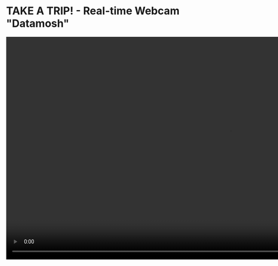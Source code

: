 # TAKE A TRIP! - Real-time Webcam "Datamosh"

<video src='demo.mp4' width=1200/>

Dive into a world of psychedelic visuals with "TAKE A TRIP!" This web application uses your webcam feed and applies real-time trippy effects directly in your browser, powered by WebGL shaders.

## Features

*   **Real-time Effects:** Watch your webcam feed transform instantly.
*   **Interactive Controls:** Fine-tune the visual experience with intuitive sliders.
*   **Datamosh-inspired Trails:** Create ghostly trails and motion blurs.
*   **Record the Results:** Capture trippy videos in efficient AV1/HEVC codecs to share. Automatic fallback to older codecs if unsupported.
*   **Motion Detection Effects:** Visuals react to movement.
*   **Frame History Blending:** Blend past frames for temporal distortions.
*   **Frame Freezing:** Capture and loop interesting visual moments.
*   **Randomize Effects:** Discover new visual combinations with a single click (Hue & History sliders are excluded for stability).
*   **Responsive UI:** Controls are usable on various screen sizes & mobile.

## Stack

*   HTML5
*   CSS3
*   Vanilla JavaScript
*   WebGL (GLSL for shaders)

## To-Dos

*   More diverse shader effects.
*   Audio reactivity.
*   Ability to save and load presets.

---

Feel free to fork!
